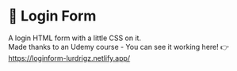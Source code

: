 # 👥 Login Form
 A login HTML form with a little CSS on it.<br>
 Made thanks to an Udemy course - You can see it working here! 👉 https://loginform-lurdrigz.netlify.app/
